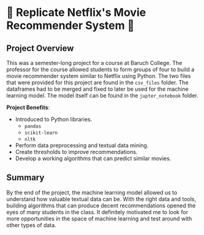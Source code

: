 # 🍿 Replicate Netflix's Movie Recommender System 🍿

## Project Overview
This was a semester-long project for a course at Baruch College. The professor for the course allowed students to form groups of four to build a movie recommender system similar to Netflix using Python. The two files that were provided for this project are found in the ``csv_files`` folder. The dataframes had to be merged and fixed to later be used for the machine learning model. The model itself can be found in the ``jupter_notebook`` folder.

**Project Benefits**:
- Introduced to Python libraries.
  - ``pandas``
  - ``scikit-learn``
  - ``nltk``
- Perform data preprocessing and textual data mining.
- Create thresholds to improve recommendations.
- Develop a working algorithms that can predict similar movies.

## Summary
By the end of the project, the machine learning model allowed us to understand how valuable textual data can be. With the right data and tools, building algorithms that can produce decent recommendations opened the eyes of many students in the class. It definitely motivated me to look for more opportunities in the space of machine learning and test around with other types of data.
